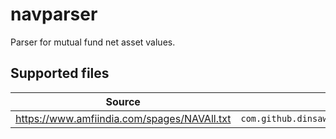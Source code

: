 # navparser

Parser for mutual fund net asset values.

## Supported files
|Source|Parser|
|---|---|
|https://www.amfiindia.com/spages/NAVAll.txt|`com.github.dinsaw.navparser.india.AmfiIndiaNavParser`
